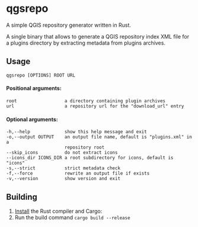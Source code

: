 # qgsrepo
A simple QGIS repository generator written in Rust.

A single binary that allows to generate a QGIS repository index XML file for a plugins directory by extracting metadata from plugins archives.

## Usage
    qgsrepo [OPTIONS] ROOT URL
#### Positional arguments:
    root                  a directory containing plugin archives
    url                   a repository url for the "download_url" entry
#### Optional arguments:
    -h,--help             show this help message and exit
    -o,--output OUTPUT    an output file name, default is "plugins.xml" in a
                          repository root
    --skip_icons          do not extract icons
    --icons_dir ICONS_DIR a root subdirectory for icons, default is "icons"
    -s,--strict           strict metadata check
    -f,--force            rewrite an output file if exists
    -v,--version          show version and exit
    
## Building
1. [Install](https://www.rust-lang.org/en-US/install.html) the Rust compiler and Cargo:
2. Run the build command `cargo build --release`
